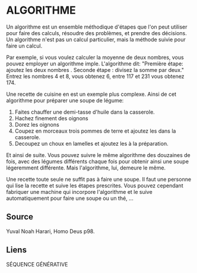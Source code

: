 # ALGORITHME

Un algorithme est un ensemble méthodique d'étapes que l'on peut utiliser pour faire des calculs, résoudre des problèmes, et prendre des décisions. Un algorithme n'est pas un calcul particulier, mais la méthode suivie pour faire un calcul. 

Par exemple, si vous voulez calculer la moyenne de deux nombres, vous pouvez employer un algorithme imple. L'algorithme dit: "Première étape: ajoutez les deux nombres . Seconde étape : divisez la somme par deux." Entrez les nombres 4 et 8, vous obtenez 6, entre 117 et 231 vous obtenez 174.

Une recette de cuisine en est un exemple plus complexe. Ainsi de cet algorithme pour préparer une soupe de légume:
1. Faites chauffer une demi-tasse d'huile dans la casserole.
2. Hachez finement des oignons
3. Dorez les oignons
4. Coupez en morceaux trois pommes de terre et ajoutez les dans la casserole.
5. Decoupez un choux en lamelles et ajoutez les à la préparation.

Et ainsi de suite. Vous pouvez suivre le même algorithme des douzaines de fois, avec des légumes différents chaque fois pour obtenir ainsi une soupe légeremment différente. Mais l'algorithme, lui, demeure le même.

Une recette toute seule ne suffit pas à faire une soupe. Il faut une personne qui lise la recette et suive les étapes prescrites. Vous pouvez cependant fabriquer une machine qui incorpore l'algorithme et le suive automatiquement pour faire une soupe ou un thé, ...

## Source
Yuval Noah Harari, Homo Deus p98.

## Liens

SÉQUENCE GÉNÉRATIVE
